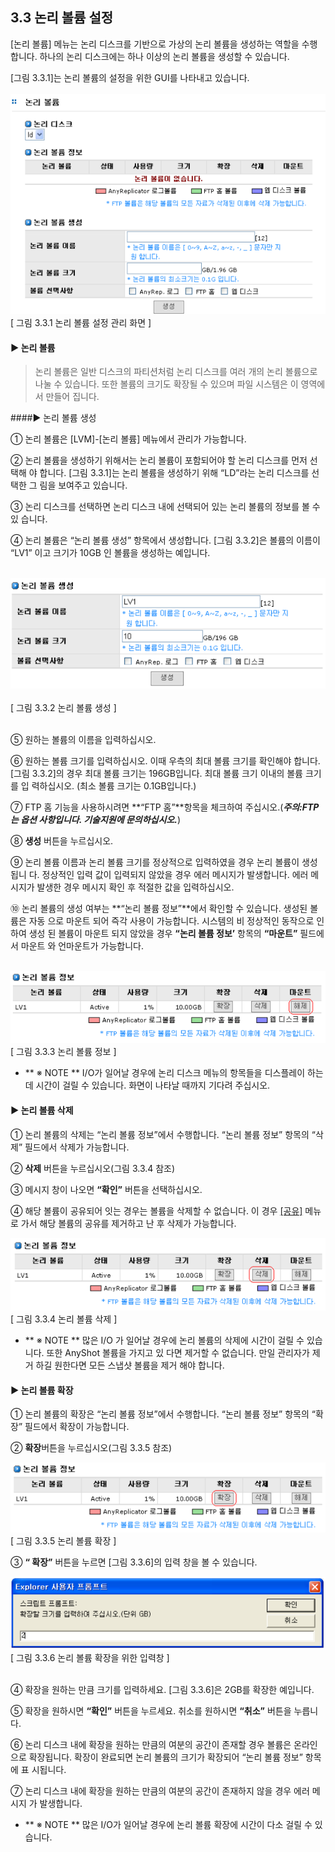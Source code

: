 ## 3.3 논리 볼륨 설정

[논리 볼륨] 메뉴는 논리 디스크를 기반으로 가상의 논리 볼륨을 생성하는 역할을 수행합니다. 하나의
논리 디스크에는 하나 이상의 논리 볼륨을 생성할 수 있습니다.

[그림 3.3.1]는 논리 볼륨의 설정을 위한 GUI를 나타내고 있습니다. 
<br>   
![logicalvolumeset](./images/logicalvolumeset.png) <br>
[ 그림 3.3.1  논리 볼륨 설정 관리 화면 ]	


#### ▶ 논리 볼륨
> 논리 볼륨은 일반 디스크의 파티션처럼 논리 디스크를 여러 개의 논리 볼륨으로 나눌 수 있습니다. 또한
볼륨의 크기도 확장될 수 있으며 파일 시스템은 이 영역에서 만들어 집니다.

####▶ 논리 볼륨 생성

① 논리 볼륨은 [LVM]-[논리 볼륨] 메뉴에서 관리가 가능합니다.

② 논리 볼륨을 생성하기 위해서는 논리 볼륨이 포함되어야 할 논리 디스크를 먼저 선택해
야 합니다. [그림 3.3.1]는 논리 볼륨을 생성하기 위해 “LD”라는 논리 디스크를 선택한 그
림을 보여주고 있습니다.

③ 논리 디스크를 선택하면 논리 디스크 내에 선택되어 있는 논리 볼륨의 정보를 볼 수 있
습니다.

④ 논리 볼륨은 “논리 볼륨 생성” 항목에서 생성합니다. [그림 3.3.2]은 볼륨의 이름이 “LV1”
이고 크기가 10GB 인 볼륨을 생성하는 예입니다.<br><br>

![logicalvolumecreate](./images/logicalvolumecreate.png) <br>	
[ 그림 3.3.2 논리 볼륨 생성 ]<br><br>

⑤ 원하는 볼륨의 이름을 입력하십시오.

⑥ 원하는 볼륨 크기를 입력하십시오. 이때 우측의 최대 볼륨 크기를 확인해야 합니다. [그림 3.3.2]의 경우 최대 볼륨 크기는 196GB입니다. 최대 볼륨 크기 이내의 볼륨 크기를 입
력하십시오. (최소 볼륨 크기는 0.1GB입니다.)

⑦ FTP 홈 기능을 사용하시려면 **“FTP 홈”**항목을 체크하여 주십시오.(***주의:FTP는 옵션 사항입니다. 기술지원에 문의하십시오.***)

⑧ **생성** 버튼을 누르십시오.

⑨ 논리 볼륨 이름과 논리 볼륨 크기를 정상적으로 입력하였을 경우 논리 볼륨이 생성됩니
다. 정상적인 입력 값이 입력되지 않았을 경우 에러 메시지가 발생합니다. 에러 메시지가
발생한 경우 메시지 확인 후 적절한 값을 입력하십시오.

⑩ 논리 볼륨의 생성 여부는 **“논리 볼륨 정보”**에서 확인할 수 있습니다. 생성된 볼륨은 자동
으로 마운트 되어 즉각 사용이 가능합니다. 시스템의 비 정상적인 동작으로 인하여 생성
된 볼륨이 마운트 되지 않았을 경우 **“논리 볼륨 정보’** 항목의 **“마운트”** 필드에서 마운트
와 언마운트가 가능합니다.<br><br>

![logicalvolumeinfo](./images/logicalvolumeinfo.png) <br>
[ 그림 3.3.3 논리 볼륨 정보 ]

+	** ※ NOTE **
	I/O가 일어날 경우에 논리 디스크 메뉴의 항목들을 디스플레이 하는데 시간이 걸릴 수 있습니다. 
	화면이 나타날 때까지 기다려 주십시오.



#### ▶ 논리 볼륨 삭제

① 논리 볼륨의 삭제는 “논리 볼륨 정보”에서 수행합니다. “논리 볼륨 정보” 항목의 “삭제”
필드에서 삭제가 가능합니다.

② **삭제** 버튼을 누르십시오(그림 3.3.4 참조)

③ 메시지 창이 나오면 **“확인”** 버튼을 선택하십시오.

④ 해당 볼륨이 공유되어 잇는 경우는 볼륨을 삭제할 수 없습니다. 이 경우 [[공유]](#8-공유-관리) 메뉴로
가서 해당 볼륨의 공유를 제거하고 난 후 삭제가 가능합니다.

![logicalvolumedelete](./images/logicalvolumedelete.png) <br>
[ 그림 3.3.4 논리 볼륨 삭제 ]

+ ** ※ NOTE **
	많은 I/O 가 일어날 경우에 논리 볼륨의 삭제에 시간이 걸릴 수 있습니다. 또한 AnyShot 볼륨을 가지고 있
	다면 제거할 수 없습니다. 만일 관리자가 제거 하길 원한다면 모든 스냅샷 볼륨을 제거 해야 합니다.
	
	
#### ▶ 논리 볼륨 확장

① 논리 볼륨의 확장은 “논리 볼륨 정보”에서 수행합니다. “논리 볼륨 정보” 항목의 “확장”
필드에서 확장이 가능합니다.

② **확장**버튼을 누르십시오(그림 3.3.5 참조)

![logicalvolumeExtend](./images/logicalvolumeExtend.png) <br>
[ 그림 3.3.5 논리 볼륨 확장 ]

③ **“ 확장”** 버튼을 누르면 [그림 3.3.6]의 입력 창을 볼 수 있습니다.

![logicalvolumeExtend2](./images/logicalvolumeExtend2.png) <br>
[ 그림 3.3.6 논리 볼륨 확장을 위한 입력창 ]    <br><br>

④ 확장을 원하는 만큼 크기를 입력하세요. [그림 3.3.6]은 2GB를 확장한 예입니다.

⑤ 확장을 원하시면 **“확인”** 버튼을 누르세요. 취소를 원하시면 **“취소”** 버튼을 누릅니다.

⑥ 논리 디스크 내에 확장을 원하는 만큼의 여분의 공간이 존재할 경우 볼륨은 온라인으로
확장됩니다. 확장이 완료되면 논리 볼륨의 크기가 확장되어 “논리 볼륨 정보” 항목에 표
시됩니다.

⑦ 논리 디스크 내에 확장을 원하는 만큼의 여분의 공간이 존재하지 않을 경우 에러 메시지
가 발생합니다.



+ ** ※ NOTE **
	많은 I/O가 일어날 경우에 논리 볼륨 확장에 시간이 다소 걸릴 수 있습니다.


